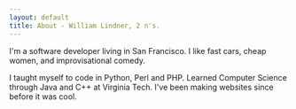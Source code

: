 ```yaml
---
layout: default
title: About - William Lindner, 2 n's.
---
```


I'm a software developer living in San Francisco. I like fast cars, cheap women, and improvisational comedy.

I taught myself to code in Python, Perl and PHP. Learned Computer Science through Java and C++ at Virginia Tech. I've been making websites since before it was cool.
